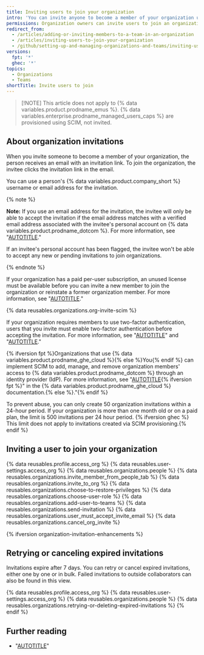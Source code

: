 ```yaml
---
title: Inviting users to join your organization
intro: 'You can invite anyone to become a member of your organization using their username or email address for {% data variables.product.prodname_dotcom %}.'
permissions: Organization owners can invite users to join an organization.
redirect_from:
  - /articles/adding-or-inviting-members-to-a-team-in-an-organization
  - /articles/inviting-users-to-join-your-organization
  - /github/setting-up-and-managing-organizations-and-teams/inviting-users-to-join-your-organization
versions:
  fpt: '*'
  ghec: '*'
topics:
  - Organizations
  - Teams
shortTitle: Invite users to join
---
```


> [!NOTE] This article does not apply to {% data variables.product.prodname_emus %}. {% data variables.enterprise.prodname_managed_users_caps %} are provisioned using SCIM, not invited.

## About organization invitations

 When you invite someone to become a member of your organization, the person receives an email with an invitation link. To join the organization, the invitee clicks the invitation link in the email.

 You can use a person's {% data variables.product.company_short %} username or email address for the invitation.

{% note %}

**Note:** If you use an email address for the invitation, the invitee will only be able to accept the invitation if the email address matches with a verified email address associated with the invitee's personal account on {% data variables.product.prodname_dotcom %}. For more information, see "[AUTOTITLE](/account-and-profile/setting-up-and-managing-your-personal-account-on-github/managing-email-preferences/verifying-your-email-address)."

If an invitee's personal account has been flagged, the invitee won't be able to accept any new or pending invitations to join organizations.

{% endnote %}

If your organization has a paid per-user subscription, an unused license must be available before you can invite a new member to join the organization or reinstate a former organization member. For more information, see "[AUTOTITLE](/billing/managing-the-plan-for-your-github-account/about-per-user-pricing)."

{% data reusables.organizations.org-invite-scim %}

If your organization requires members to use two-factor authentication, users that you invite must enable two-factor authentication before accepting the invitation. For more information, see "[AUTOTITLE](/organizations/keeping-your-organization-secure/managing-two-factor-authentication-for-your-organization/requiring-two-factor-authentication-in-your-organization)" and "[AUTOTITLE](/authentication/securing-your-account-with-two-factor-authentication-2fa)."

{% ifversion fpt %}Organizations that use {% data variables.product.prodname_ghe_cloud %}{% else %}You{% endif %} can implement SCIM to add, manage, and remove organization members' access to {% data variables.product.prodname_dotcom %} through an identity provider (IdP). For more information, see "[AUTOTITLE](/enterprise-cloud@latest/organizations/managing-saml-single-sign-on-for-your-organization/about-scim-for-organizations){% ifversion fpt %}" in the {% data variables.product.prodname_ghe_cloud %} documentation.{% else %}."{% endif %}

To prevent abuse, you can only create 50 organization invitations within a 24-hour period. If your organization is more than one month old or on a paid plan, the limit is 500 invitations per 24 hour period. {% ifversion ghec %} This limit does not apply to invitations created via SCIM provisioning.{% endif %}

## Inviting a user to join your organization

{% data reusables.profile.access_org %}
{% data reusables.user-settings.access_org %}
{% data reusables.organizations.people %}
{% data reusables.organizations.invite_member_from_people_tab %}
{% data reusables.organizations.invite_to_org %}
{% data reusables.organizations.choose-to-restore-privileges %}
{% data reusables.organizations.choose-user-role %}
{% data reusables.organizations.add-user-to-teams %}
{% data reusables.organizations.send-invitation %}
{% data reusables.organizations.user_must_accept_invite_email %} {% data reusables.organizations.cancel_org_invite %}

{% ifversion organization-invitation-enhancements %}

## Retrying or canceling expired invitations

Invitations expire after 7 days. You can retry or cancel expired invitations, either one by one or in bulk. Failed invitations to outside collaborators can also be found in this view.

{% data reusables.profile.access_org %}
{% data reusables.user-settings.access_org %}
{% data reusables.organizations.people %}
{% data reusables.organizations.retrying-or-deleting-expired-invitations %}
{% endif %}

## Further reading

* "[AUTOTITLE](/organizations/organizing-members-into-teams/adding-organization-members-to-a-team)"
